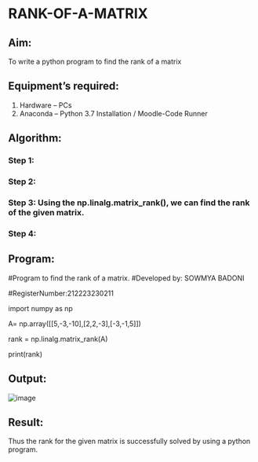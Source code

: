 # RANK-OF-A-MATRIX
## Aim:
To write a python program to find the rank of a matrix
## Equipment’s required:
1. 	Hardware – PCs
2. 	Anaconda – Python 3.7 Installation / Moodle-Code Runner
## Algorithm:
### Step 1: 
### Step 2: 
### Step 3: Using the np.linalg.matrix_rank(), we can find the rank of the given matrix.
### Step 4: 
## Program:
#Program to find the rank of a matrix.
#Developed by: SOWMYA BADONI

#RegisterNumber:212223230211

import numpy as np

A= np.array([[5,-3,-10],[2,2,-3],[-3,-1,5]])

rank = np.linalg.matrix_rank(A)

print(rank)

## Output:
![image](https://github.com/sowmya-badoni/RANK-OF-A-MATRIX/assets/152136324/dd801de9-cbe0-480e-a741-65b55bf50f03)
## Result:
Thus the rank for the given matrix is successfully solved by  using a python program.

